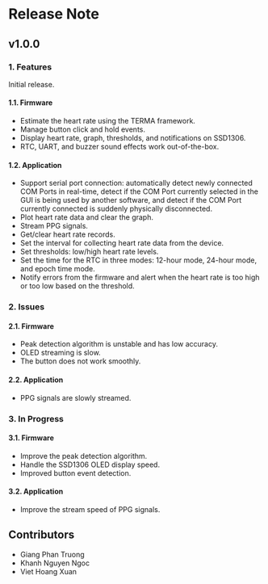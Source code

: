 # Release Note

## **v1.0.0**
### 1. Features
Initial release.

#### 1.1. Firmware
- Estimate the heart rate using the TERMA framework.
- Manage button click and hold events.
- Display heart rate, graph, thresholds, and notifications on SSD1306.
- RTC, UART, and buzzer sound effects work out-of-the-box.

#### 1.2. Application
- Support serial port connection: automatically detect newly connected COM Ports in real-time, detect if the COM Port currently selected in the GUI is being used by another software, and detect if the COM Port currently connected is suddenly physically disconnected.
- Plot heart rate data and clear the graph.
- Stream PPG signals.
- Get/clear heart rate records.
- Set the interval for collecting heart rate data from the device.
- Set thresholds: low/high heart rate levels.
- Set the time for the RTC in three modes: 12-hour mode, 24-hour mode, and epoch time mode.
- Notify errors from the firmware and alert when the heart rate is too high or too low based on the threshold.

### 2. Issues
#### 2.1. Firmware
- Peak detection algorithm is unstable and has low accuracy.
- OLED streaming is slow.
- The button does not work smoothly.

#### 2.2. Application
- PPG signals are slowly streamed.

### 3. In Progress
#### 3.1. Firmware
- Improve the peak detection algorithm.
- Handle the SSD1306 OLED display speed.
- Improved button event detection.

#### 3.2. Application
- Improve the stream speed of PPG signals.

## Contributors
- Giang Phan Truong
- Khanh Nguyen Ngoc
- Viet Hoang Xuan